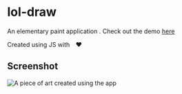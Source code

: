 # lol-draw
An elementary paint application .
Check out the demo [here](https://jaffrey98.github.io/lol-draw/)

Created using JS with&emsp;:heart: 

## Screenshot
![A piece of art created using the app](https://i.imgur.com/sYTteSE.png)
